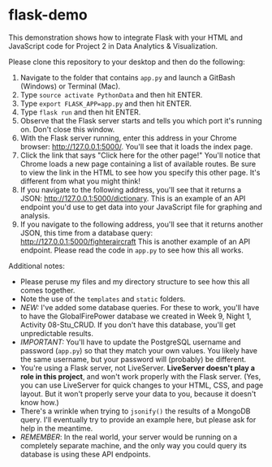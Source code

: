 # flask-demo
This demonstration shows how to integrate Flask with your HTML and JavaScript code for Project 2 in Data Analytics &amp; Visualization. 


Please clone this repository to your desktop and then do the following:

1. Navigate to the folder that contains ``app.py`` and launch a GitBash (Windows) or Terminal (Mac). 
2. Type ``source activate PythonData`` and then hit ENTER.
3. Type ``export FLASK_APP=app.py`` and then hit ENTER.
4. Type ``flask run`` and then hit ENTER.
5. Observe that the Flask server starts and tells you which port it's running on. Don't close this window.
6. With the Flask server running, enter this address in your Chrome browser: http://127.0.0.1:5000/. You'll see that it loads the index page. 
7. Click the link that says "Click here for the other page!" You'll notice that Chrome loads a new page containing a list of available routes. Be sure to view the link in the HTML to see how you specify this other page. It's different from what you might think!
8. If you navigate to the following address, you'll see that it returns a JSON: http://127.0.0.1:5000/dictionary. This is an example of an API endpoint you'd use to get data into your JavaScript file for graphing and analysis. 
9. If you navigate to the following address, you'll see that it returns another JSON, this time from a database query: http://127.0.0.1:5000/fighteraircraft This is another example of an API endpoint. Please read the code in ``app.py`` to see how this all works. 

Additional notes: 
* Please peruse my files and my directory structure to see how this all comes together.
* Note the use of the ``templates`` and ``static`` folders. 
* *NEW:* I've added some database queries. For these to work, you'll have to have the GlobalFirePower database we created in Week 9, Night 1, Activity 08-Stu_CRUD. If you don't have this database, you'll get unpredictable results.
* *IMPORTANT:* You'll have to update the PostgreSQL username and password (``app.py``) so that they match your own values. You likely have the same username, but your password will (probably) be different.
* You're using a Flask server, not LiveServer. **LiveServer doesn't play a role in this project**, and won't work properly with the Flask server. (Yes, you can use LiveServer for quick changes to your HTML, CSS, and page layout. But it won't properly serve your data to you, because it doesn't know how.)
* There's a wrinkle when trying to ``jsonify()`` the results of a MongoDB query. I'll eventually try to provide an example here, but please ask for help in the meantime.  
* *REMEMBER*: In the real world, your server would be running on a completely separate  machine, and the only way you could query its database is using these API endpoints. 

